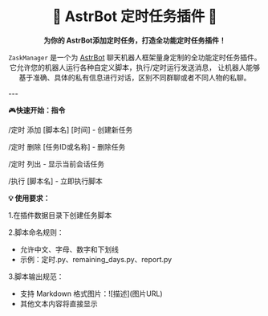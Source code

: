 <h1 align="center">🚀 AstrBot 定时任务插件 🚀</h1>

<p align="center">
<strong>为你的 AstrBot添加定时任务，打造全功能定时任务插件！</strong>
</p>
<p align="center">
<code>ZaskManager</code> 是一个为 <a href="https://github.com/Soulter/AstrBot">AstrBot</a> 聊天机器人框架量身定制的全功能定时任务插件。
它允许您的机器人运行各种自定义脚本，执行/定时运行发送消息，
让机器人能够基于准确、具体的私有信息进行对话，区别不同群聊或者不同人物的私聊。
</p>
---
<p>🎮<strong>快速开始：指令</strong></p>
<p>/定时 添加 [脚本名] [时间] - 创建新任务</p>
<p>/定时 删除 [任务ID或名称] - 删除任务</p>
<p>/定时 列出 - 显示当前会话任务</p>
<p>/执行 [脚本名] - 立即执行脚本</p>

<p><strong>💡 使用要求：</strong></p>
<p>1.在插件数据目录下创建任务脚本</p>
<p>2.脚本命名规则：</p>
<ul>
<li>允许中文、字母、数字和下划线</li>
<li>示例：定时.py、remaining_days.py、report.py</li>
</ul>
<p>3.脚本输出规范：</p>
<ul>
<li>支持 Markdown 格式图片：![描述](图片URL)</li>
<li>其他文本内容将直接显示</li>
</ul>
